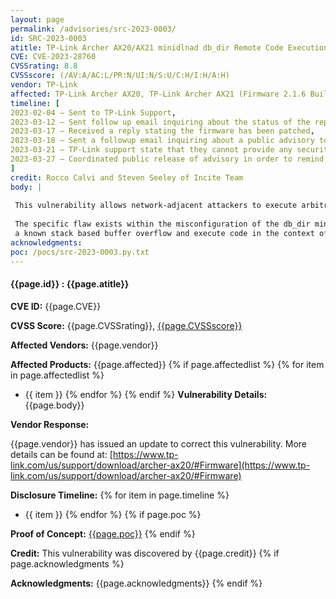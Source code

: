 ```yaml
---
layout: page
permalink: /advisories/src-2023-0003/
id: SRC-2023-0003
atitle: TP-Link Archer AX20/AX21 minidlnad db_dir Remote Code Execution Vulnerability
CVE: CVE-2023-28760
CVSSrating: 8.8
CVSSscore: (/AV:A/AC:L/PR:N/UI:N/S:U/C:H/I:H/A:H)
vendor: TP-Link
affected: TP-Link Archer AX20, TP-Link Archer AX21 (Firmware 2.1.6 Build 20220128)
timeline: [
2023-02-04 – Sent to TP-Link Support,
2023-03-12 – Sent follow up email inquiring about the status of the report,
2023-03-17 – Received a reply stating the firmware has been patched,
2023-03-18 – Sent a followup email inquiring about a public advisory to inform their customers,
2023-03-21 – TP-Link support state that they cannot provide any security advisory and suggests that Source Incite remind users to upgrade to the latest firmware,
2023-03-27 – Coordinated public release of advisory in order to remind users of an upgrade,
]
credit: Rocco Calvi and Steven Seeley of Incite Team
body: |
 
 This vulnerability allows network-adjacent attackers to execute arbitrary code on affected installations of TP-Link Archer AX20 and AX21 routers. Authentication is not required to exploit this vulnerability.
 
 The specific flaw exists within the misconfiguration of the db_dir mindlnad setting. The issue results from the control of the minidlnad database file. An attacker can leverage this vulnerability to trigger 
 a known stack based buffer overflow and execute code in the context of root.
acknowledgments:
poc: /pocs/src-2023-0003.py.txt
---
```


#### **{{page.id}} : {{page.atitle}}**

**CVE ID:**
{{page.CVE}}

**CVSS Score:**
{{page.CVSSrating}}, [{{page.CVSSscore}}](https://nvd.nist.gov/vuln-metrics/cvss/v3-calculator?vector={{page.CVSSscore}})

**Affected Vendors:**
{{page.vendor}}

**Affected Products:**
{{page.affected}}
{% if page.affectedlist %}
{% for item in page.affectedlist %}
  - {{ item }}
{% endfor %}
{% endif %}
**Vulnerability Details:**
{{page.body}}

**Vendor Response:**

{{page.vendor}} has issued an update to correct this vulnerability. More details can be found at: [https://www.tp-link.com/us/support/download/archer-ax20/#Firmware](https://www.tp-link.com/us/support/download/archer-ax20/#Firmware)

**Disclosure Timeline:**
{% for item in page.timeline %}
  - {{ item }}
{% endfor %}
{% if page.poc %}

**Proof of Concept:**
[{{page.poc}}]({{page.poc}})
{% endif %}

**Credit:**
This vulnerability was discovered by {{page.credit}}
{% if page.acknowledgments %}

**Acknowledgments:**
{{page.acknowledgments}}
{% endif %}
